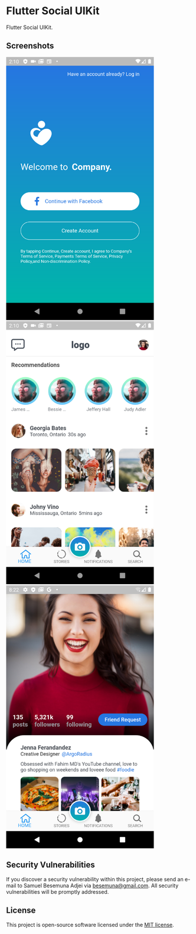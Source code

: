 # Flutter Social UIKit
Flutter Social UIKit.


## Screenshots

<div style="display:inline-block">
<img style="margin-right:20px" src="screenshots/one.png" width="400px">
<img src="screenshots/two.png" width="400px">
<img src="screenshots/three.png" width="400px">
</div>


## Security Vulnerabilities

If you discover a security vulnerability within this project, please send an e-mail to Samuel Besemuna Adjei via [besemuna@gmail.com](mailto:besemuna@gmail.com). All security vulnerabilities will be promptly addressed.

## License

This project is open-source software licensed under the [MIT license](https://opensource.org/licenses/MIT).
